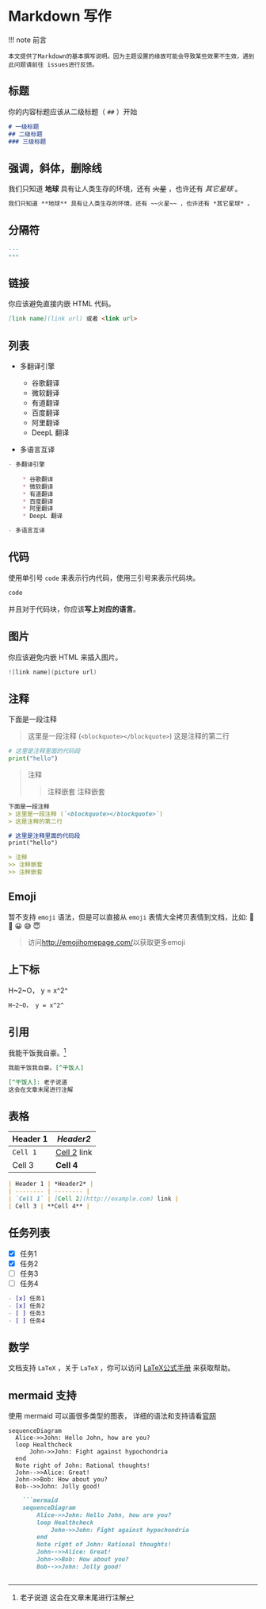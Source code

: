 # Markdown 写作

!!! note 前言

    本文提供了Markdown的基本撰写说明。因为主题设置的缘故可能会导致某些效果不生效，遇到此问题请前往 issues进行反馈。

## 标题

你的内容标题应该从二级标题（ `##` ）开始

```markdown
# 一级标题
## 二级标题
### 三级标题
```

## 强调，斜体，删除线

我们只知道 **地球** 具有让人类生存的环境，还有 ~~火星~~ ，也许还有 *其它星球* 。

```markdown
我们只知道 **地球** 具有让人类生存的环境，还有 ~~火星~~ ，也许还有 *其它星球* 。
```

## 分隔符

```markdown
---
***
```

## 链接

你应该避免直接内嵌 HTML 代码。

```markdown
[link name](link url) 或者 <link url>
```

## 列表

- 多翻译引擎
  
    * 谷歌翻译
    * 微软翻译
    * 有道翻译
    * 百度翻译
    * 阿里翻译
    * DeepL 翻译

- 多语言互译

```markdown
- 多翻译引擎
  
    * 谷歌翻译
    * 微软翻译
    * 有道翻译
    * 百度翻译
    * 阿里翻译
    * DeepL 翻译

- 多语言互译
```

## 代码

使用单引号 `code` 来表示行内代码，使用三引号来表示代码块。

```java
code
```

并且对于代码块，你应该**写上对应的语言**。

## 图片

你应该避免内嵌 HTML 来插入图片。

```java
![link name](picture url)
```

## 注释

下面是一段注释
> 这里是一段注释 (`<blockquote></blockquote>`)
> 这是注释的第二行

```python
# 这里是注释里面的代码段
print("hello")
```

> 注释
>> 注释嵌套
>> 注释嵌套

```markdown
下面是一段注释
> 这里是一段注释 (`<blockquote></blockquote>`)
> 这是注释的第二行

# 这里是注释里面的代码段
print("hello")

> 注释
>> 注释嵌套
>> 注释嵌套
```

## Emoji

暂不支持 `emoji` 语法，但是可以直接从 `emoji` 表情大全拷贝表情到文档，比如:
🍊 🍇 😀 😅 😇

> 访问<http://emojihomepage.com/>以获取更多emoji

## 上下标

H~2~O， y = x^2^

```markdown
H~2~O， y = x^2^
```

## 引用

我能干饭我自豪。[^干饭人]

[^干饭人]: 老子说道
这会在文章末尾进行注解

```markdown
我能干饭我自豪。[^干饭人]

[^干饭人]: 老子说道
这会在文章末尾进行注解
```

## 表格

| Header 1 | *Header2* |
| -------- | -------- |
| `Cell 1` | [Cell 2](http://example.com) link |
| Cell 3 | **Cell 4** |

```markdown
| Header 1 | *Header2* |
| -------- | -------- |
| `Cell 1` | [Cell 2](http://example.com) link |
| Cell 3 | **Cell 4** |
```

## 任务列表

- [x] 任务1
- [x] 任务2
- [ ] 任务3
- [ ] 任务4

```markdown
- [x] 任务1
- [x] 任务2
- [ ] 任务3
- [ ] 任务4
```

## 数学

文档支持 `LaTeX` ，关于 `LaTeX` ，你可以访问 [LaTeX公式手册](https://www.cnblogs.com/1024th/p/11623258.html) 来获取帮助。

## mermaid 支持

使用 mermaid 可以画很多类型的图表， 详细的语法和支持请看[官网](https://mermaid-js.github.io/)

```mermaid
sequenceDiagram
  Alice->>John: Hello John, how are you?
  loop Healthcheck
      John->>John: Fight against hypochondria
  end
  Note right of John: Rational thoughts!
  John-->>Alice: Great!
  John->>Bob: How about you?
  Bob-->>John: Jolly good!
```

```markdown
    ```mermaid
    sequenceDiagram
        Alice->>John: Hello John, how are you?
        loop Healthcheck
            John->>John: Fight against hypochondria
        end
        Note right of John: Rational thoughts!
        John-->>Alice: Great!
        John->>Bob: How about you?
        Bob-->>John: Jolly good!
```
```
